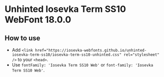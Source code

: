 # Unhinted Iosevka Term SS10 WebFont 18.0.0

## How to use

- Add `<link href="https://iosevka-webfonts.github.io/unhinted-iosevka-term-ss10/iosevka-term-ss10-unhinted.css" rel="stylesheet" />` to your `<head>`.
- Use `fontFamily: 'Iosevka Term SS10 Web'` or `font-family: 'Iosevka Term SS10 Web'`.
